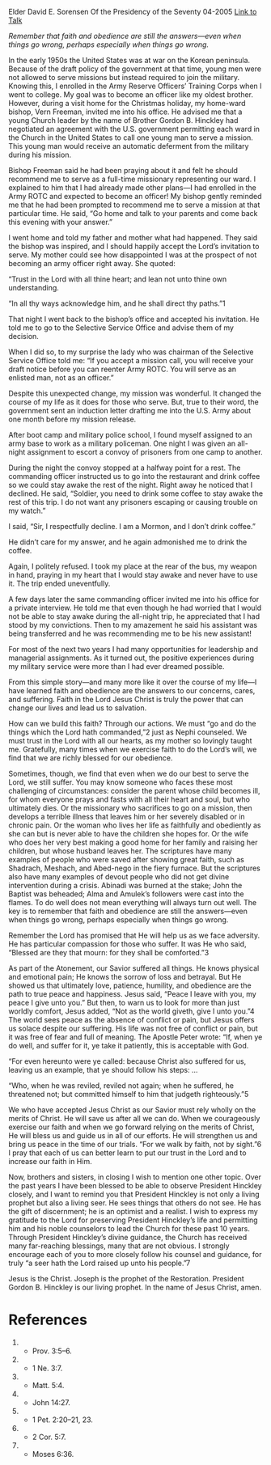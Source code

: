 Elder David E. Sorensen
Of the Presidency of the Seventy
04-2005
[Link to Talk](https://www.churchofjesuschrist.org/study/general-conference/2005/04/faith-is-the-answer?lang=eng)

_Remember that faith and obedience are still the answers—even when things go wrong, perhaps especially when things go wrong._

In the early 1950s the United States was at war on the Korean peninsula. Because of the draft policy of the government at that time, young men were not allowed to serve missions but instead required to join the military. Knowing this, I enrolled in the Army Reserve Officers’ Training Corps when I went to college. My goal was to become an officer like my oldest brother. However, during a visit home for the Christmas holiday, my home-ward bishop, Vern Freeman, invited me into his office. He advised me that a young Church leader by the name of Brother Gordon B. Hinckley had negotiated an agreement with the U.S. government permitting each ward in the Church in the United States to call one young man to serve a mission. This young man would receive an automatic deferment from the military during his mission.

Bishop Freeman said he had been praying about it and felt he should recommend me to serve as a full-time missionary representing our ward. I explained to him that I had already made other plans—I had enrolled in the Army ROTC and expected to become an officer! My bishop gently reminded me that he had been prompted to recommend me to serve a mission at that particular time. He said, “Go home and talk to your parents and come back this evening with your answer.”

I went home and told my father and mother what had happened. They said the bishop was inspired, and I should happily accept the Lord’s invitation to serve. My mother could see how disappointed I was at the prospect of not becoming an army officer right away. She quoted:

“Trust in the Lord with all thine heart; and lean not unto thine own understanding.

“In all thy ways acknowledge him, and he shall direct thy paths.”1

That night I went back to the bishop’s office and accepted his invitation. He told me to go to the Selective Service Office and advise them of my decision.

When I did so, to my surprise the lady who was chairman of the Selective Service Office told me: “If you accept a mission call, you will receive your draft notice before you can reenter Army ROTC. You will serve as an enlisted man, not as an officer.”

Despite this unexpected change, my mission was wonderful. It changed the course of my life as it does for those who serve. But, true to their word, the government sent an induction letter drafting me into the U.S. Army about one month before my mission release.

After boot camp and military police school, I found myself assigned to an army base to work as a military policeman. One night I was given an all-night assignment to escort a convoy of prisoners from one camp to another.

During the night the convoy stopped at a halfway point for a rest. The commanding officer instructed us to go into the restaurant and drink coffee so we could stay awake the rest of the night. Right away he noticed that I declined. He said, “Soldier, you need to drink some coffee to stay awake the rest of this trip. I do not want any prisoners escaping or causing trouble on my watch.”

I said, “Sir, I respectfully decline. I am a Mormon, and I don’t drink coffee.”

He didn’t care for my answer, and he again admonished me to drink the coffee.

Again, I politely refused. I took my place at the rear of the bus, my weapon in hand, praying in my heart that I would stay awake and never have to use it. The trip ended uneventfully.

A few days later the same commanding officer invited me into his office for a private interview. He told me that even though he had worried that I would not be able to stay awake during the all-night trip, he appreciated that I had stood by my convictions. Then to my amazement he said his assistant was being transferred and he was recommending me to be his new assistant!

For most of the next two years I had many opportunities for leadership and managerial assignments. As it turned out, the positive experiences during my military service were more than I had ever dreamed possible.

From this simple story—and many more like it over the course of my life—I have learned faith and obedience are the answers to our concerns, cares, and suffering. Faith in the Lord Jesus Christ is truly the power that can change our lives and lead us to salvation.

How can we build this faith? Through our actions. We must “go and do the things which the Lord hath commanded,”2 just as Nephi counseled. We must trust in the Lord with all our hearts, as my mother so lovingly taught me. Gratefully, many times when we exercise faith to do the Lord’s will, we find that we are richly blessed for our obedience.

Sometimes, though, we find that even when we do our best to serve the Lord, we still suffer. You may know someone who faces these most challenging of circumstances: consider the parent whose child becomes ill, for whom everyone prays and fasts with all their heart and soul, but who ultimately dies. Or the missionary who sacrifices to go on a mission, then develops a terrible illness that leaves him or her severely disabled or in chronic pain. Or the woman who lives her life as faithfully and obediently as she can but is never able to have the children she hopes for. Or the wife who does her very best making a good home for her family and raising her children, but whose husband leaves her. The scriptures have many examples of people who were saved after showing great faith, such as Shadrach, Meshach, and Abed-nego in the fiery furnace. But the scriptures also have many examples of devout people who did not get divine intervention during a crisis. Abinadi was burned at the stake; John the Baptist was beheaded; Alma and Amulek’s followers were cast into the flames. To do well does not mean everything will always turn out well. The key is to remember that faith and obedience are still the answers—even when things go wrong, perhaps especially when things go wrong.

Remember the Lord has promised that He will help us as we face adversity. He has particular compassion for those who suffer. It was He who said, “Blessed are they that mourn: for they shall be comforted.”3

As part of the Atonement, our Savior suffered all things. He knows physical and emotional pain; He knows the sorrow of loss and betrayal. But He showed us that ultimately love, patience, humility, and obedience are the path to true peace and happiness. Jesus said, “Peace I leave with you, my peace I give unto you.” But then, to warn us to look for more than just worldly comfort, Jesus added, “Not as the world giveth, give I unto you.”4 The world sees peace as the absence of conflict or pain, but Jesus offers us solace despite our suffering. His life was not free of conflict or pain, but it was free of fear and full of meaning. The Apostle Peter wrote: “If, when ye do well, and suffer for it, ye take it patiently, this is acceptable with God.

“For even hereunto were ye called: because Christ also suffered for us, leaving us an example, that ye should follow his steps: …



“Who, when he was reviled, reviled not again; when he suffered, he threatened not; but committed himself to him that judgeth righteously.”5

We who have accepted Jesus Christ as our Savior must rely wholly on the merits of Christ. He will save us after all we can do. When we courageously exercise our faith and when we go forward relying on the merits of Christ, He will bless us and guide us in all of our efforts. He will strengthen us and bring us peace in the time of our trials. “For we walk by faith, not by sight.”6 I pray that each of us can better learn to put our trust in the Lord and to increase our faith in Him.

Now, brothers and sisters, in closing I wish to mention one other topic. Over the past years I have been blessed to be able to observe President Hinckley closely, and I want to remind you that President Hinckley is not only a living prophet but also a living seer. He sees things that others do not see. He has the gift of discernment; he is an optimist and a realist. I wish to express my gratitude to the Lord for preserving President Hinckley’s life and permitting him and his noble counselors to lead the Church for these past 10 years. Through President Hinckley’s divine guidance, the Church has received many far-reaching blessings, many that are not obvious. I strongly encourage each of you to more closely follow his counsel and guidance, for truly “a seer hath the Lord raised up unto his people.”7

Jesus is the Christ. Joseph is the prophet of the Restoration. President Gordon B. Hinckley is our living prophet. In the name of Jesus Christ, amen.

# References
1. - Prov. 3:5–6.
2. - 1 Ne. 3:7.
3. - Matt. 5:4.
4. - John 14:27.
5. - 1 Pet. 2:20–21, 23.
6. - 2 Cor. 5:7.
7. - Moses 6:36.